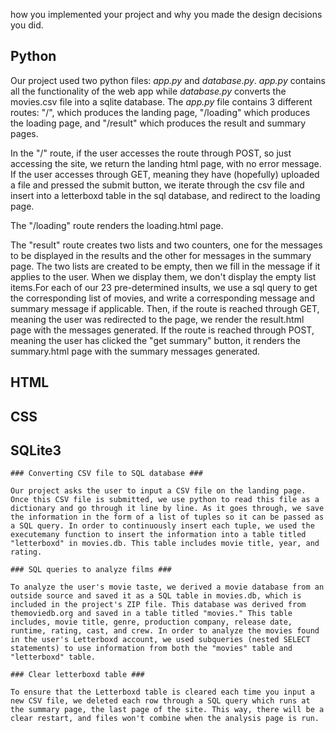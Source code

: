 how you implemented your project and why you made the design decisions you did.

## Python
Our project used two python files: *app.py* and *database.py*. *app.py* contains all the functionality of the web app while *database.py* converts the movies.csv file into a sqlite database. The *app.py* file contains 3 different routes: "/", which produces the landing page, "/loading" which produces the loading page, and "/result" which produces the result and summary pages. 

In the "/" route, if the user accesses the route through POST, so just accessing the site, we return the landing html page, with no error message. If the user accesses through GET, meaning they have (hopefully) uploaded a file and pressed the submit button, we iterate through the csv file and insert into a letterboxd table in the sql database, and redirect to the loading page. 

The "/loading" route renders the loading.html page. 

The "result" route creates two lists and two counters, one for the messages to be displayed in the results and the other for messages in the summary page. The two lists are created to be empty, then we fill in the message if it applies to the user. When we display them, we don't display the empty list items.For each of our 23 pre-determined insults, we use a sql query to get the corresponding list of movies, and write a corresponding message and summary message if applicable. Then, if the route is reached through GET, meaning the user was redirected to the page, we render the result.html page with the messages generated. If the route is reached through POST, meaning the user has clicked the "get summary" button, it renders the summary.html page with the summary messages generated.

## HTML


## CSS


## SQLite3

    ### Converting CSV file to SQL database ###

    Our project asks the user to input a CSV file on the landing page. Once this CSV file is submitted, we use python to read this file as a dictionary and go through it line by line. As it goes through, we save the information in the form of a list of tuples so it can be passed as a SQL query. In order to continuously insert each tuple, we used the executemany function to insert the information into a table titled "letterboxd" in movies.db. This table includes movie title, year, and rating. 

    ### SQL queries to analyze films ###

    To analyze the user's movie taste, we derived a movie database from an outside source and saved it as a SQL table in movies.db, which is included in the project's ZIP file. This database was derived from themoviedb.org and saved in a table titled "movies." This table includes, movie title, genre, production company, release date, runtime, rating, cast, and crew. In order to analyze the movies found in the user's Letterboxd account, we used subqueries (nested SELECT statements) to use information from both the "movies" table and "letterboxd" table. 

    ### Clear letterboxd table ###

    To ensure that the Letterboxd table is cleared each time you input a new CSV file, we deleted each row through a SQL query which runs at the summary page, the last page of the site. This way, there will be a clear restart, and files won't combine when the analysis page is run. 